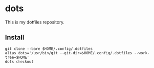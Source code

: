 # dots
This is my dotfiles repository.

## Install
```
git clone --bare $HOME/.config/.dotfiles
alias dots='/usr/bin/git --git-dir=$HOME/.config/.dotfiles --work-tree=$HOME'
dots checkout
```
